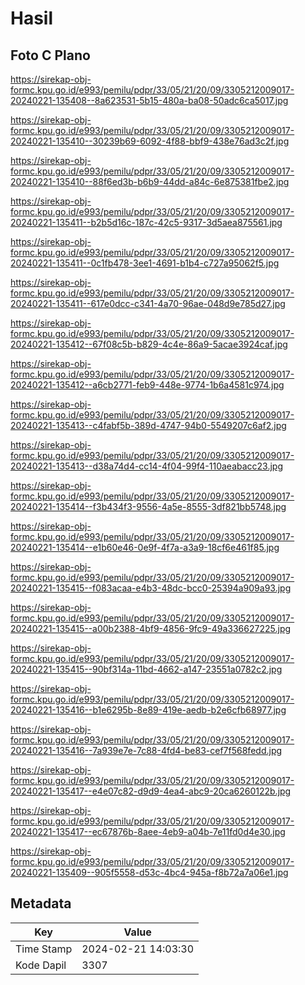 # Hasil

## Foto C Plano

https://sirekap-obj-formc.kpu.go.id/e993/pemilu/pdpr/33/05/21/20/09/3305212009017-20240221-135408--8a623531-5b15-480a-ba08-50adc6ca5017.jpg

https://sirekap-obj-formc.kpu.go.id/e993/pemilu/pdpr/33/05/21/20/09/3305212009017-20240221-135410--30239b69-6092-4f88-bbf9-438e76ad3c2f.jpg

https://sirekap-obj-formc.kpu.go.id/e993/pemilu/pdpr/33/05/21/20/09/3305212009017-20240221-135410--88f6ed3b-b6b9-44dd-a84c-6e875381fbe2.jpg

https://sirekap-obj-formc.kpu.go.id/e993/pemilu/pdpr/33/05/21/20/09/3305212009017-20240221-135411--b2b5d16c-187c-42c5-9317-3d5aea875561.jpg

https://sirekap-obj-formc.kpu.go.id/e993/pemilu/pdpr/33/05/21/20/09/3305212009017-20240221-135411--0c1fb478-3ee1-4691-b1b4-c727a95062f5.jpg

https://sirekap-obj-formc.kpu.go.id/e993/pemilu/pdpr/33/05/21/20/09/3305212009017-20240221-135411--617e0dcc-c341-4a70-96ae-048d9e785d27.jpg

https://sirekap-obj-formc.kpu.go.id/e993/pemilu/pdpr/33/05/21/20/09/3305212009017-20240221-135412--67f08c5b-b829-4c4e-86a9-5acae3924caf.jpg

https://sirekap-obj-formc.kpu.go.id/e993/pemilu/pdpr/33/05/21/20/09/3305212009017-20240221-135412--a6cb2771-feb9-448e-9774-1b6a4581c974.jpg

https://sirekap-obj-formc.kpu.go.id/e993/pemilu/pdpr/33/05/21/20/09/3305212009017-20240221-135413--c4fabf5b-389d-4747-94b0-5549207c6af2.jpg

https://sirekap-obj-formc.kpu.go.id/e993/pemilu/pdpr/33/05/21/20/09/3305212009017-20240221-135413--d38a74d4-cc14-4f04-99f4-110aeabacc23.jpg

https://sirekap-obj-formc.kpu.go.id/e993/pemilu/pdpr/33/05/21/20/09/3305212009017-20240221-135414--f3b434f3-9556-4a5e-8555-3df821bb5748.jpg

https://sirekap-obj-formc.kpu.go.id/e993/pemilu/pdpr/33/05/21/20/09/3305212009017-20240221-135414--e1b60e46-0e9f-4f7a-a3a9-18cf6e461f85.jpg

https://sirekap-obj-formc.kpu.go.id/e993/pemilu/pdpr/33/05/21/20/09/3305212009017-20240221-135415--f083acaa-e4b3-48dc-bcc0-25394a909a93.jpg

https://sirekap-obj-formc.kpu.go.id/e993/pemilu/pdpr/33/05/21/20/09/3305212009017-20240221-135415--a00b2388-4bf9-4856-9fc9-49a336627225.jpg

https://sirekap-obj-formc.kpu.go.id/e993/pemilu/pdpr/33/05/21/20/09/3305212009017-20240221-135415--90bf314a-11bd-4662-a147-23551a0782c2.jpg

https://sirekap-obj-formc.kpu.go.id/e993/pemilu/pdpr/33/05/21/20/09/3305212009017-20240221-135416--b1e6295b-8e89-419e-aedb-b2e6cfb68977.jpg

https://sirekap-obj-formc.kpu.go.id/e993/pemilu/pdpr/33/05/21/20/09/3305212009017-20240221-135416--7a939e7e-7c88-4fd4-be83-cef7f568fedd.jpg

https://sirekap-obj-formc.kpu.go.id/e993/pemilu/pdpr/33/05/21/20/09/3305212009017-20240221-135417--e4e07c82-d9d9-4ea4-abc9-20ca6260122b.jpg

https://sirekap-obj-formc.kpu.go.id/e993/pemilu/pdpr/33/05/21/20/09/3305212009017-20240221-135417--ec67876b-8aee-4eb9-a04b-7e11fd0d4e30.jpg

https://sirekap-obj-formc.kpu.go.id/e993/pemilu/pdpr/33/05/21/20/09/3305212009017-20240221-135409--905f5558-d53c-4bc4-945a-f8b72a7a06e1.jpg


## Metadata

| Key        | Value               |
| ---------- | ------------------- |
| Time Stamp | 2024-02-21 14:03:30 |
| Kode Dapil | 3307                |




